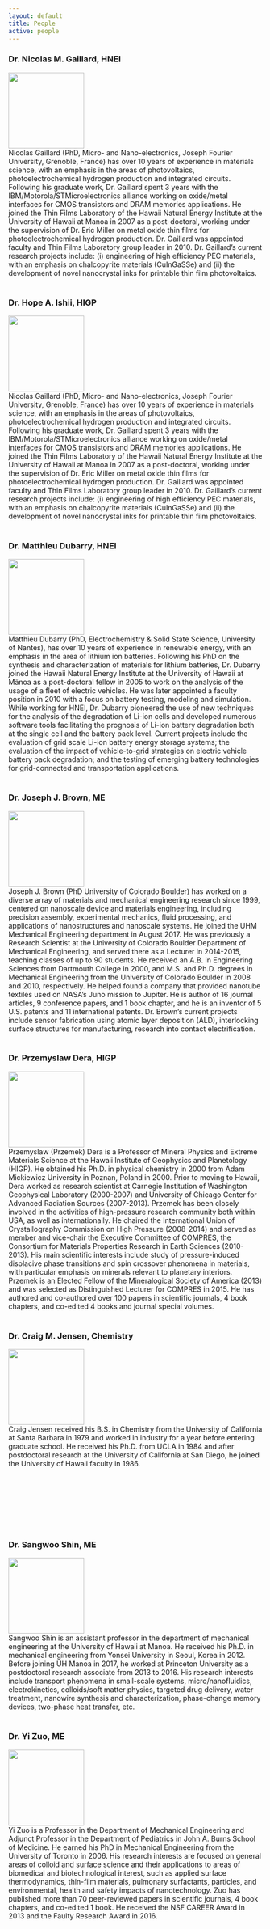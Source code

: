 ```yaml
---
layout: default
title: People
active: people
---
```

<div markdown="1">
<a name="top"></a>
<div>

<h3><a name="gaillard"></a>Dr. Nicolas M. Gaillard, HNEI</h3>
<div class="floatright">
<img src="images/gaillard.jpg" width="150">
</div>
Nicolas Gaillard (PhD, Micro- and Nano-electronics, Joseph Fourier University, Grenoble, France) has over 10 years of experience in materials science, 
with an emphasis in the areas of photovoltaics, photoelectrochemical hydrogen production and integrated circuits. Following his graduate work, Dr. Gaillard 
spent 3 years with the IBM/Motorola/STMicroelectronics alliance working on oxide/metal interfaces for CMOS transistors and DRAM memories applications. 
He joined the Thin Films Laboratory of the Hawaii Natural Energy Institute at the University of Hawaii at Manoa in 2007 as a post-doctoral, working under 
the supervision of Dr. Eric Miller on metal oxide thin films for photoelectrochemical hydrogen production. Dr. Gaillard was appointed faculty and Thin 
Films Laboratory group leader in 2010. Dr. Gaillard’s current research projects include: (i) engineering of high efficiency PEC materials, with an emphasis 
on chalcopyrite materials (CuInGaSSe) and (ii) the development of novel nanocrystal inks for printable thin film photovoltaics.
<br>
<br>


<h3><a name="ishii"></a>Dr. Hope A. Ishii, HIGP</h3>
<div class="floatright">
<img src="images/ishii.jpg" width="150">
</div>
Nicolas Gaillard (PhD, Micro- and Nano-electronics, Joseph Fourier University, Grenoble, France) has over 10 years of experience in materials science, 
with an emphasis in the areas of photovoltaics, photoelectrochemical hydrogen production and integrated circuits. Following his graduate work, Dr. Gaillard 
spent 3 years with the IBM/Motorola/STMicroelectronics alliance working on oxide/metal interfaces for CMOS transistors and DRAM memories applications. 
He joined the Thin Films Laboratory of the Hawaii Natural Energy Institute at the University of Hawaii at Manoa in 2007 as a post-doctoral, working under 
the supervision of Dr. Eric Miller on metal oxide thin films for photoelectrochemical hydrogen production. Dr. Gaillard was appointed faculty and Thin 
Films Laboratory group leader in 2010. Dr. Gaillard’s current research projects include: (i) engineering of high efficiency PEC materials, with an emphasis 
on chalcopyrite materials (CuInGaSSe) and (ii) the development of novel nanocrystal inks for printable thin film photovoltaics.
<br>
<br>

<h3><a name="dubarry"></a>Dr. Matthieu Dubarry, HNEI</h3>
<div class="floatright">
<img src="images/dubarry.jpg" width="150">
</div>
Matthieu Dubarry (PhD, Electrochemistry & Solid State Science, University of Nantes), 
has over 10 years of experience in renewable energy, with an emphasis in the area of 
lithium ion batteries. Following his PhD on the synthesis and characterization of materials 
for lithium batteries, Dr. Dubarry joined the Hawaii Natural Energy Institute at the University 
of Hawaii at Mānoa as a post-doctoral fellow in 2005 to work on the analysis of the usage of a 
fleet of electric vehicles. He was later appointed a faculty position in 2010 with a focus on 
battery testing, modeling and simulation. While working for HNEI, Dr. Dubarry pioneered the use 
of new techniques for the analysis of the degradation of Li-ion cells and developed numerous software 
tools facilitating the prognosis of Li-ion battery degradation both at the single cell and the battery
pack level. Current projects include the evaluation of grid scale Li-ion battery energy storage systems; 
the evaluation of the impact of vehicle-to-grid strategies on electric vehicle battery pack degradation; 
and the testing of emerging battery technologies for grid-connected and transportation applications.
<br>
<br>

<h3><a name="brown"></a>Dr. Joseph J. Brown, ME</h3>
<div class="floatright">
<img src="images/brown.jpg" width="150">
</div>
Joseph J. Brown (PhD University of Colorado Boulder) has worked on a diverse array of materials and 
mechanical engineering research since 1999, centered on nanoscale device and materials engineering, 
including precision assembly, experimental mechanics, fluid processing, and applications of nanostructures 
and nanoscale systems. He joined the UHM Mechanical Engineering department in August 2017. He was previously 
a Research Scientist at the University of Colorado Boulder Department of Mechanical Engineering, and served 
there as a Lecturer in 2014-2015, teaching classes of up to 90 students. He received an A.B. in Engineering 
Sciences from Dartmouth College in 2000, and M.S. and Ph.D. degrees in Mechanical Engineering from the 
University of Colorado Boulder in 2008 and 2010, respectively. He helped found a company that provided 
nanotube textiles used on NASA’s Juno mission to Jupiter. He is author of 16 journal articles, 9 conference 
papers, and 1 book chapter, and he is an inventor of 5 U.S. patents and 11 international patents. Dr. Brown’s 
current projects include sensor fabrication using atomic layer deposition (ALD), interlocking surface 
structures for manufacturing, research into contact electrification. 
<br>
<br>

<h3><a name="dera"></a>Dr. Przemyslaw Dera, HIGP</h3>
<div class="floatright">
<img src="images/Przemek.jpg" width="150">
</div>
Przemyslaw (Przemek) Dera is a Professor of Mineral Physics and
Extreme Materials Science at the Hawaii Institute of Geophysics and
Planetology (HIGP). He obtained his Ph.D. in physical chemistry in 2000 from Adam Mickiewicz
University in Poznan, Poland in 2000. Prior to moving to Hawaii, 
Dera worked as research scientist
at Carnegie Institution of Washington Geophysical Laboratory
(2000-2007) and University of Chicago Center for Advanced Radiation
Sources (2007-2013).  Przemek has been closely involved in the
activities of high-pressure research community both within USA, as
well as internationally.  He chaired the International Union of
Crystallography Commission on High Pressure (2008-2014) and served as
member and vice-chair the Executive Committee of COMPRES, the
Consortium for Materials Properties Research in Earth Sciences
(2010-2013). His main scientific interests include study of
pressure-induced displacive phase transitions and spin crossover
phenomena in materials, with particular emphasis on minerals relevant
to planetary interiors. Przemek is an Elected Fellow of the
Mineralogical Society of America (2013) and was selected as
Distinguished Lecturer for COMPRES in 2015. He has authored and
co-authored over 100 papers in scientific journals, 4 book chapters, and
co-edited 4 books and journal special volumes.
<br>
<br>

<h3><a name="jensen"></a>Dr. Craig M. Jensen, Chemistry</h3>
<div class="floatright">
<img src="images/jensen.jpg" width="150">
</div>
Craig Jensen received his B.S. in Chemistry from the University of California at Santa Barbara in 1979 
and worked in industry for a year before entering graduate school. He received his Ph.D. from UCLA in 
1984 and after postdoctoral research at the University of California at San Diego, he joined the University 
of Hawaii faculty in 1986.
<br>
<br>
<br>
<br>
<br>
<br>
<br>
<br>


<h3><a name="shin"></a>Dr. Sangwoo Shin, ME</h3>
<div class="floatright">
<img src="images/shin.jpg" width="150">
</div>
Sangwoo Shin is an assistant professor in the department of mechanical engineering at the University of Hawaii at Manoa. 
He received his Ph.D. in mechanical engineering from Yonsei University in Seoul, Korea in 2012. Before joining UH Manoa 
in 2017, he worked at Princeton University as a postdoctoral research associate from 2013 to 2016. His research interests 
include transport phenomena in small-scale systems, micro/nanofluidics, electrokinetics, colloids/soft matter physics, 
targeted drug delivery, water treatment, nanowire synthesis and characterization, phase-change memory devices, two-phase 
heat transfer, etc.
<br>
<br>

<h3><a name="zuo"></a>Dr. Yi Zuo, ME</h3>
<div class="floatright">
<img src="images/zuo.jpg" width="150">
</div>
Yi Zuo is a Professor in the Department of Mechanical Engineering and Adjunct Professor in the Department of Pediatrics 
in John A. Burns School of Medicine. He earned his PhD in Mechanical Engineering from the University of Toronto in 2006. 
His research interests are focused on general areas of colloid and surface science and their applications to areas of 
biomedical and biotechnological interest, such as applied surface thermodynamics, thin-film materials, pulmonary 
surfactants, particles, and environmental, health and safety impacts of nanotechnology. Zuo has published more than 
70 peer-reviewed papers in scientific journals, 4 book chapters, and co-edited 1 book. He received the NSF CAREER Award 
in 2013 and the Faulty Research Award in 2016.
<br>
<br>



</div>
</div>